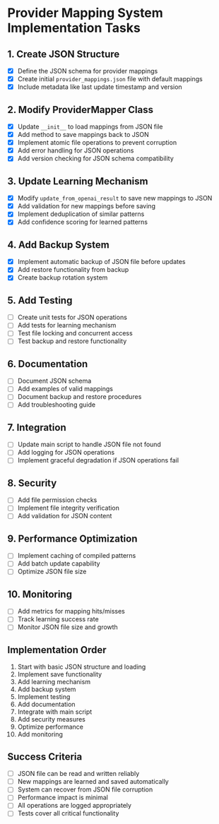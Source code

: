 # Provider Mapping System Implementation Tasks

## 1. Create JSON Structure
- [x] Define the JSON schema for provider mappings
- [x] Create initial `provider_mappings.json` file with default mappings
- [x] Include metadata like last update timestamp and version

## 2. Modify ProviderMapper Class
- [x] Update `__init__` to load mappings from JSON file
- [x] Add method to save mappings back to JSON
- [x] Implement atomic file operations to prevent corruption
- [x] Add error handling for JSON operations
- [x] Add version checking for JSON schema compatibility

## 3. Update Learning Mechanism
- [x] Modify `update_from_openai_result` to save new mappings to JSON
- [x] Add validation for new mappings before saving
- [x] Implement deduplication of similar patterns
- [x] Add confidence scoring for learned patterns

## 4. Add Backup System
- [x] Implement automatic backup of JSON file before updates
- [x] Add restore functionality from backup
- [x] Create backup rotation system

## 5. Add Testing
- [ ] Create unit tests for JSON operations
- [ ] Add tests for learning mechanism
- [ ] Test file locking and concurrent access
- [ ] Test backup and restore functionality

## 6. Documentation
- [ ] Document JSON schema
- [ ] Add examples of valid mappings
- [ ] Document backup and restore procedures
- [ ] Add troubleshooting guide

## 7. Integration
- [ ] Update main script to handle JSON file not found
- [ ] Add logging for JSON operations
- [ ] Implement graceful degradation if JSON operations fail

## 8. Security
- [ ] Add file permission checks
- [ ] Implement file integrity verification
- [ ] Add validation for JSON content

## 9. Performance Optimization
- [ ] Implement caching of compiled patterns
- [ ] Add batch update capability
- [ ] Optimize JSON file size

## 10. Monitoring
- [ ] Add metrics for mapping hits/misses
- [ ] Track learning success rate
- [ ] Monitor JSON file size and growth

## Implementation Order
1. Start with basic JSON structure and loading
2. Implement save functionality
3. Add learning mechanism
4. Add backup system
5. Implement testing
6. Add documentation
7. Integrate with main script
8. Add security measures
9. Optimize performance
10. Add monitoring

## Success Criteria
- [ ] JSON file can be read and written reliably
- [ ] New mappings are learned and saved automatically
- [ ] System can recover from JSON file corruption
- [ ] Performance impact is minimal
- [ ] All operations are logged appropriately
- [ ] Tests cover all critical functionality 